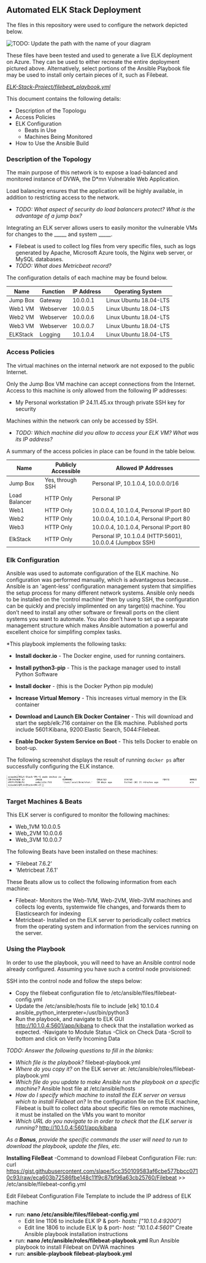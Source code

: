 ## Automated ELK Stack Deployment

The files in this repository were used to configure the network depicted below.

![TODO: Update the path with the name of your diagram](Images/diagram_filename.png)

These files have been tested and used to generate a live ELK deployment on Azure. They can be used to either recreate the entire deployment pictured above. Alternatively, select portions of the Ansible Playbook file may be used to install only certain pieces of it, such as Filebeat.

  [_ELK-Stack-Project/filebeat_playbook.yml_](ELK-Stack-Project/filebeat_playbook.yml)

This document contains the following details:
- Description of the Topologu
- Access Policies
- ELK Configuration
  - Beats in Use
  - Machines Being Monitored
- How to Use the Ansible Build


### Description of the Topology

The main purpose of this network is to expose a load-balanced and monitored instance of DVWA, the D*mn Vulnerable Web Application.

Load balancing ensures that the application will be highly available, in addition to restricting access to the network.
- _TODO: What aspect of security do load balancers protect? What is the advantage of a jump box?_

Integrating an ELK server allows users to easily monitor the vulnerable VMs for changes to the _____ and system _____.
- Filebeat is used to collect log files from very specific files, such as logs generated by Apache, Microsoft Azure tools, the Nginx web server, or MySQL databases.
- _TODO: What does Metricbeat record?_

The configuration details of each machine may be found below.

| Name     | Function | IP Address |    Operating System     |
|----------|----------|------------|-------------------------|
| Jump Box | Gateway  | 10.0.0.1   | Linux Ubuntu 18.04-LTS  |
| Web1 VM  |Webserver | 10.0.0.5   | Linux Ubuntu 18.04-LTS  |
| Web2 VM  |Webserver | 10.0.0.6   | Linux Ubuntu 18.04-LTS  |
| Web3 VM  |Webserver | 10.0.0.7   | Linux Ubuntu 18.04-LTS  |
| ELKStack |Logging   | 10.1.0.4   | Linux Ubuntu 18.04-LTS  |

### Access Policies

The virtual machines on the internal network are not exposed to the public Internet. 

Only the Jump Box VM machine can accept connections from the Internet. Access to this machine is only allowed from the following IP addresses:
- My Personal workstation IP 24.11.45.xx through private SSH key for security

Machines within the network can only be accessed by SSH.
- _TODO: Which machine did you allow to access your ELK VM? What was its IP address?_

A summary of the access policies in place can be found in the table below.

| Name          | Publicly Accessible |    Allowed IP Addresses                                   |
|---------------|---------------------|-----------------------------------------------------------|
| Jump Box      | Yes, through SSH    | Personal IP, 10.1.0.4, 10.0.0.0/16                        |
| Load Balancer | HTTP Only           | Personal IP                                               |
| Web1          | HTTP Only           | 10.0.0.4, 10.1.0.4,  Personal IP:port 80                  |
| Web2          | HTTP Only           | 10.0.0.4, 10.1.0.4,  Personal IP:port 80                  |
| Web3          | HTTP Only           | 10.0.0.4, 10.1.0.4,  Personal IP:port 80                  |
| ElkStack      | HTTP Only           | Personal IP, 10.1.0.4 (HTTP:5601), 10.0.0.4 (Jumpbox SSH) |

### Elk Configuration

Ansible was used to automate configuration of the ELK machine. No configuration was performed manually, which is advantageous because...
Ansible is an 'agent-less' configuration management system that simplifies the setup process for many different network systems. Ansible only needs to be installed on the 'control machine' then by using SSH, the configuration can be quickly and precisly implimented on any target(s) machine. You don’t need to install any other software or firewall ports on the client systems you want to automate. You also don’t have to set up a separate management structure which makes Ansible automation a powerful and excellent choice for simplifing complex tasks.

*This playbook implements the following tasks:

- **Install docker.io** - The Docker engine, used for running containers.

- **Install python3-pip** - This is the package manager used to install Python Software

- **Install docker** - (this is the Docker Python pip module)

- **Increase Virtual Memory** - This increases virtual memory in the Elk container

- **Download and Launch Elk Docker Container** - This will download and start the sepb/elk:716 container on the Elk machine. Published ports include 5601:Kibana, 9200:Elastic Search, 5044:Filebeat.

- **Enable Docker System Service on Boot** - This tells Docker to enable on boot-up.

The following screenshot displays the result of running `docker ps` after successfully configuring the ELK instance.

![ELK_docker_ps.png](ELK-Stack-Project/ELK_docker_ps.png)

### Target Machines & Beats
This ELK server is configured to monitor the following machines:
- Web_1VM 10.0.0.5 
- Web_2VM 10.0.0.6 
- Web_3VM 10.0.0.7

The following Beats have been installed on these machines:
- 'Filebeat 7.6.2'
- 'Metricbeat 7.6.1'

These Beats allow us to collect the following information from each machine:
- Filebeat- Monitors the Web-1VM, Web-2VM, Web-3VM machines and collects log events, systemwide file changes, and forwards them to Elasticsearch for indexing
- Metricbeat- Installed on the ELK server to periodically collect metrics from the operating system and information from the services running on the server.

### Using the Playbook
In order to use the playbook, you will need to have an Ansible control node already configured. Assuming you have such a control node provisioned: 

SSH into the control node and follow the steps below:
- Copy the filebeat configuration file to /etc/ansible/files/filebeat-config.yml 
- Update the /etc/ansible/hosts file to include [elk] 10.1.0.4 ansible_python_interpreter=/usr/bin/python3
- Run the playbook, and navigate to ELK GUI http://10.1.0.4:5601/app/kibana to check that the installation worked as expected. 
   -Navigate to Module Status
   -Click on Check Data
   -Scroll to bottom and click on Verify Incoming Data

_TODO: Answer the following questions to fill in the blanks:_
- *Which file is the playbook?* filebeat-playbook.yml 
- *Where do you copy it?* on the ELK server at: /etc/ansible/roles/filebeat-playbook.yml
- *Which file do you update to make Ansible run the playbook on a specific machine?* Ansible host file at /etc/ansible/hosts
- *How do I specify which machine to install the ELK server on versus which to install Filebeat on?* In the configuration file on the ELK machine, Filebeat is built to collect data about specific files on remote machines, it must be installed on the VMs you want to monitor   
- *Which URL do you navigate to in order to check that the ELK server is running?* http://10.1.0.4:5601/app/kibana

_As a **Bonus**, provide the specific commands the user will need to run to download the playbook, update the files, etc._

**Installing FileBeat**
 -Command to download Filebeat Configuration File:
    run: curl https://gist.githubusercontent.com/slape/5cc350109583af6cbe577bbcc0710c93/raw/eca603b72586fbe148c11f9c87bf96a63cb25760/Filebeat >> /etc/ansible/filebeat-config.yml

Edit Filebeat Configuration File Template to include the IP address of ELK machine 
- run: **nano /etc/ansible/files/filebeat-config.yml**
   - Edit line 1106 to include ELK IP & port- *hosts: ["10.1.0.4:9200"]*
   - Edit line 1806 to include ELK Ip & port- *host: "10.1.0.4:5601"*
Create Ansible playbook installation instructions
- run: **nano /etc/ansible/roles/filebeat-playbook.yml**
Run Ansible playbook to install Filebeat on DVWA machines
- run: **ansible-playbook filebeat-playbook.yml**
